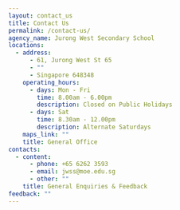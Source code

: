 ```yaml
---
layout: contact_us
title: Contact Us
permalink: /contact-us/
agency_name: Jurong West Secondary School
locations:
  - address:
      - 61, Jurong West St 65
      - ""
      - Singapore 648348
    operating_hours:
      - days: Mon - Fri
        time: 8.00am - 6.00pm
        description: Closed on Public Holidays
      - days: Sat
        time: 8.30am - 12.00pm
        description: Alternate Saturdays
    maps_link: ""
    title: General Office
contacts:
  - content:
      - phone: +65 6262 3593
      - email: jwss@moe.edu.sg
      - other: ""
    title: General Enquiries & Feedback
feedback: ""
---
```

